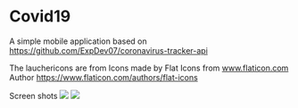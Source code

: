 # Covid19
A simple mobile application based on https://github.com/ExpDev07/coronavirus-tracker-api

The lauchericons are from Icons made by Flat Icons from www.flaticon.com Author https://www.flaticon.com/authors/flat-icons

Screen shots
![](images/1.png)
![](images/2.png)
